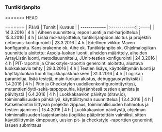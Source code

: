 ### Tuntikirjanpito
<<<<<<< HEAD

=======
| Päivä        | Tunnit           | Kuvaus  |
| ------------- |:-------------:| :-----|
| 14.3.2016 | 4 h | Aiheen suunnittelu, repon luonti ja md-harjoittelua
| 15.3.2016 | 4 h | Lisää md-harjoittelua, tuntikirjanpidon aloitus ja projektin netbeans-konfigurointi
| 23.3.2016 | 4 h | Edellinen viikko: Maven konfiguroitu. Kansiorakenne ok. Aihe ok. Tuntikirjanpito ok. Ohjelmalogiikan suunnittelu aloitettu: Arpoja-luokan luonti, aiheiden määrittely, aiheiden ArrayListin luonti, metodisuunnittelu, JUnit-testien konfigurointi
| 24.3.2016 | 4 h | PIT-raportin ja Checkstyle-raportin generointi aloitettu, alustava luokkakaavio tehty
| 29.3.2016 | 4 h | Testien lisäys, käyttöliittymän luonti ja käyttäjäluokan luonti logiikkapakkaukseen
| 31.3.2016 | 4 h | Logiikan parantelua, lisää testejä, main-luokan alustus, debuggaus(yrityksiä)
| 1.4.2016  | 4 h | Pitin ja Checkstylen uudelleenkonfigurointi(yritys), mutanttienlöytö-sekä-tappopuuhia, käytännössä testien ajamista ja päivitystä
| 6.4.2016  | 4 h | Luokkakaavion päivitys (draw.io), toiminnallisuuden pähkäilyä, käyttöliittymän suunnittelua
| 13.4.2016 | 4 h | Katselmointiin liittyvän projektin zippaus, toiminnallisuuden hahmotus ja testien ajaminen
| 15.4.2016 | 4 h | Luokkakaavion päivitystä, ohjelman toiminnallisuuden laajentamista (logiikka pääpiirteittäin valmiiksi, sitten käyttöliittymän kimppuun), uusien pit- ja checkstyle -raporttien generointi, issuen submittaus
